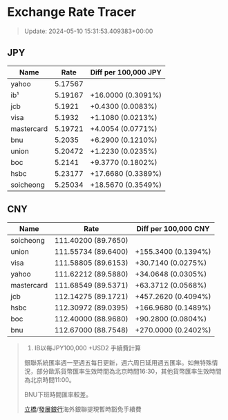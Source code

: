 # Exchange Rate Tracer

> Update: 2024-05-10 15:31:53.409383+00:00

## JPY

| Name       |    Rate | Diff per 100,000 JPY   |
|------------|---------|------------------------|
| yahoo      | 5.17567 |                        |
| ib¹        | 5.19167 | +16.0000 (0.3091%)     |
| jcb        | 5.1921  | +0.4300 (0.0083%)      |
| visa       | 5.1932  | +1.1080 (0.0213%)      |
| mastercard | 5.19721 | +4.0054 (0.0771%)      |
| bnu        | 5.2035  | +6.2900 (0.1210%)      |
| union      | 5.20472 | +1.2230 (0.0235%)      |
| boc        | 5.2141  | +9.3770 (0.1802%)      |
| hsbc       | 5.23177 | +17.6680 (0.3389%)     |
| soicheong  | 5.25034 | +18.5670 (0.3549%)     |

## CNY

| Name       | Rate                | Diff per 100,000 CNY   |
|------------|---------------------|------------------------|
| soicheong  | 111.40200	(89.7650) |                        |
| union      | 111.55734	(89.6400) | +155.3400 (0.1394%)    |
| visa       | 111.58805	(89.6153) | +30.7140 (0.0275%)     |
| yahoo      | 111.62212	(89.5880) | +34.0648 (0.0305%)     |
| mastercard | 111.68549	(89.5371) | +63.3712 (0.0568%)     |
| jcb        | 112.14275	(89.1721) | +457.2620 (0.4094%)    |
| hsbc       | 112.30972	(89.0395) | +166.9680 (0.1489%)    |
| boc        | 112.40000	(88.9680) | +90.2800 (0.0804%)     |
| bnu        | 112.67000	(88.7548) | +270.0000 (0.2402%)    |


> 1. IB以每JPY100,000 +USD2 手續費計算
>
> 銀聯系統匯率週一至週五每日更新，週六周日延用週五匯率。如無特殊情況，部分歐系貨幣匯率生效時間為北京時間16:30，其他貨幣匯率生效時間為北京時間11:00。
>
> BNU下班時間匯率較差。
>
> [立橋](https://www.wlbank.com.mo/uploads/ueditor/file/20181211/1544536513900230.pdf)/[發展銀行](https://www.mdb.com.mo/Service_Charges_20230728.pdf)海外銀聯提現暫時豁免手續費

